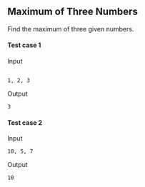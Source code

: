 ## Maximum of Three Numbers

Find the maximum of three given numbers.


#### Test case 1

Input

```

1, 2, 3
```

Output

```
3
```

#### Test case 2

Input

```
10, 5, 7

```

Output

```
10
```
